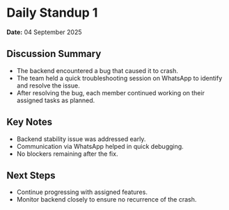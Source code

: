 # Daily Standup 1

**Date:** 04 September 2025

## Discussion Summary
- The backend encountered a bug that caused it to crash.  
- The team held a quick troubleshooting session on WhatsApp to identify and resolve the issue.  
- After resolving the bug, each member continued working on their assigned tasks as planned.  

## Key Notes
- Backend stability issue was addressed early.  
- Communication via WhatsApp helped in quick debugging.  
- No blockers remaining after the fix.  

## Next Steps
- Continue progressing with assigned features.  
- Monitor backend closely to ensure no recurrence of the crash.  

